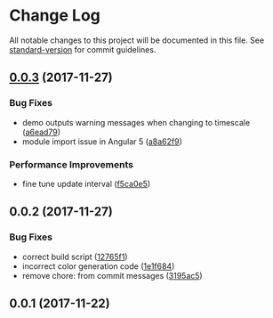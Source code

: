 # Change Log

All notable changes to this project will be documented in this file. See [standard-version](https://github.com/conventional-changelog/standard-version) for commit guidelines.

<a name="0.0.3"></a>
## [0.0.3](https://github.com/ztan/ezy-chart/compare/v0.0.2...v0.0.3) (2017-11-27)


### Bug Fixes

* demo outputs warning messages when changing to timescale ([a6ead79](https://github.com/ztan/ezy-chart/commit/a6ead79))
* module import issue in Angular 5 ([a8a62f9](https://github.com/ztan/ezy-chart/commit/a8a62f9))


### Performance Improvements

* fine tune update interval ([f5ca0e5](https://github.com/ztan/ezy-chart/commit/f5ca0e5))



<a name="0.0.2"></a>
## 0.0.2 (2017-11-27)


### Bug Fixes

* correct build script ([12765f1](https://github.com/ztan/ezy-chart/commit/12765f1))
* incorrect color generation code ([1e1f684](https://github.com/ztan/ezy-chart/commit/1e1f684))
* remove chore: from commit messages ([3195ac5](https://github.com/ztan/ezy-chart/commit/3195ac5))



<a name="0.0.1"></a>
## 0.0.1 (2017-11-22)

